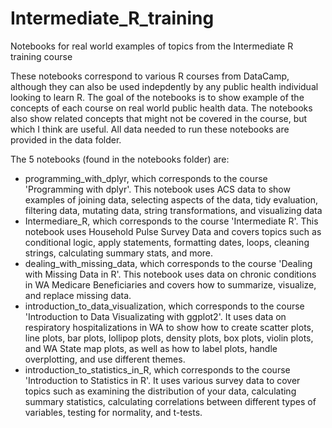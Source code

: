 # Intermediate_R_training
Notebooks for real world examples of topics from the Intermediate R training course

These notebooks correspond to various R courses from DataCamp, although they can also be used indepdently by any public health individual looking to learn R. The goal of the notebooks is to show example of the concepts of each course on real world public health data. The notebooks also show related concepts that might not be covered in the course, but which I think are useful. All data needed to run these notebooks are provided in the data folder.

The 5 notebooks (found in the notebooks folder) are:
- programming_with_dplyr, which corresponds to the course 'Programming with dplyr'. This notebook uses ACS data to show examples of joining data, selecting aspects of the data, tidy evaluation, filtering data, mutating data, string transformations, and visualizing data
- Intermediare_R, which corresponds to the course 'Intermediate R'. This notebook uses Household Pulse Survey Data and covers topics such as conditional logic, apply statements, formatting dates, loops, cleaning strings, calculating summary stats, and more.
- dealing_with_missing_data, which corresponds to the course 'Dealing with Missing Data in R'. This notebook uses data on chronic conditions in WA Medicare Beneficiaries and covers how to summarize, visualize, and replace missing data.
- introduction_to_data_visualization, which corresponds to the course 'Introduction to Data Visualizating with ggplot2'. It uses data on respiratory hospitalizations in WA to show how to create scatter plots, line plots, bar plots, lollipop plots, density plots, box plots, violin plots, and WA State map plots, as well as how to label plots, handle overplotting, and use different themes.
- introduction_to_statistics_in_R, which corresponds to the course 'Introduction to Statistics in R'. It uses various survey data to cover topics such as examining the distribution of your data, calculating summary statistics, calculating correlations between different types of variables, testing for normality, and t-tests.